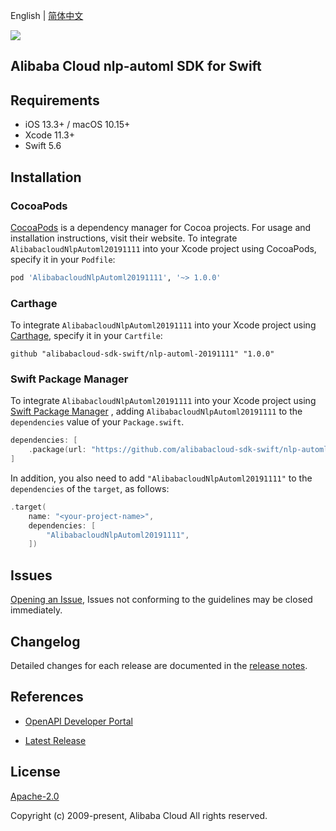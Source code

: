 English | [简体中文](README-CN.md)

![](https://aliyunsdk-pages.alicdn.com/icons/AlibabaCloud.svg)

## Alibaba Cloud nlp-automl SDK for Swift

## Requirements

- iOS 13.3+ / macOS 10.15+
- Xcode 11.3+
- Swift 5.6

## Installation

### CocoaPods

[CocoaPods](https://cocoapods.org) is a dependency manager for Cocoa projects. For usage and installation instructions, visit their website. To integrate `AlibabacloudNlpAutoml20191111` into your Xcode project using CocoaPods, specify it in your `Podfile`:

```ruby
pod 'AlibabacloudNlpAutoml20191111', '~> 1.0.0'
```

### Carthage

To integrate `AlibabacloudNlpAutoml20191111` into your Xcode project using [Carthage](https://github.com/Carthage/Carthage), specify it in your `Cartfile`:

```ogdl
github "alibabacloud-sdk-swift/nlp-automl-20191111" "1.0.0"
```

### Swift Package Manager

To integrate `AlibabacloudNlpAutoml20191111` into your Xcode project using [Swift Package Manager](https://swift.org/package-manager/) , adding `AlibabacloudNlpAutoml20191111` to the `dependencies` value of your `Package.swift`.

```swift
dependencies: [
    .package(url: "https://github.com/alibabacloud-sdk-swift/nlp-automl-20191111.git", from: "1.0.0")
]
```

In addition, you also need to add `"AlibabacloudNlpAutoml20191111"` to the `dependencies` of the `target`, as follows:

```swift
.target(
    name: "<your-project-name>",
    dependencies: [
        "AlibabacloudNlpAutoml20191111",
    ])
```

## Issues

[Opening an Issue](https://github.com/alibabacloud-sdk-swift/nlp-automl-20191111/issues/new), Issues not conforming to the guidelines may be closed immediately.

## Changelog

Detailed changes for each release are documented in the [release notes](./ChangeLog.txt).

## References

* [OpenAPI Developer Portal](https://next.api.alibabacloud.com/home)
- [Latest Release](https://github.com/alibabacloud-sdk-swift/nlp-automl-20191111)

## License

[Apache-2.0](http://www.apache.org/licenses/LICENSE-2.0)

Copyright (c) 2009-present, Alibaba Cloud All rights reserved.
